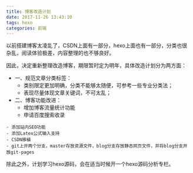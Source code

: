 ```yaml
---
title: 博客改造计划
date: 2017-11-26 13:43:10
tags: hexo
categories: 前端
---
```


以前搭建博客太凌乱了，CSDN上面有一部分，hexo上面也有一部分，分类也很杂乱，阅读体验极差，内容整理的也不够良好。

因此，决定重新整理改造博客，期限暂时定为明年，具体改造计划分为两方面：

+ 一、规范文章分类标签：
	- 类别限定更加明确，分类不能够太随便，可参考一些专业分类法；
	- 表现尽量体现文章关键词，不可太乱；
+ 二、博客功能改进：
	- 增加博客流量统计功能
	- 申请百度搜索收录
<!-- more -->
	- 添加站内SEO功能
	- 添加Latex公式输入支持
	- CSDN移植
	- git上开两个分支，master存放资源文件，blog分支存放静态网页文件，并将blog分支开放git-pages

除此之外，计划学习hexo源码，会在适当时候开一个hexo源码分析专栏。